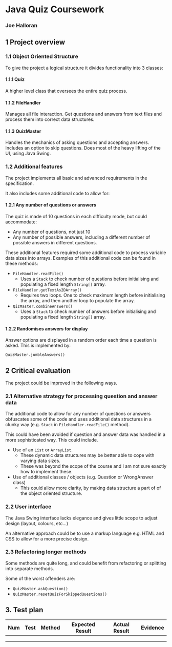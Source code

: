 # Java Quiz Coursework
### Joe Halloran

## 1       Project overview

### 1.1	    Object Oriented Structure

To give the project a logical structure it divides functionality into 3 classes:

#### 1.1.1   Quiz

A higher level class that oversees the entire quiz process.

#### 1.1.2	FileHandler

Manages all file interaction. Get questions and answers from text files and process them into correct data structures.

#### 1.1.3	QuizMaster

Handles the mechanics of asking questions and accepting answers. Includes an option to skip questions. Does most of the heavy lifting of the UI, using Java Swing.

### 1.2 	Additional features

The project implements all basic and advanced requirements in the specification.

It also includes some additional code to allow for:

#### 1.2.1	Any number of questions or answers

The quiz is made of 10 questions in each difficulty mode, but could accommodate:

* Any number of questions, not just 10
* Any number of possible answers, including a different number of possible answers in different questions.

These additional features required some additional code to process variable data sizes into arrays. Examples of this additional code can be found in these methods:

* `FileHandler.readFile()`
    * Uses a `Stack` to check number of questions before initialising and populating a fixed length `String[]` array.
* `FileHandler.getTextAs2DArray()`
    * Requires two loops. One to check maximum length before initialising the array, and then another loop to populate the array.
* `QizMaster.combineAnswers()`
    * Uses a `Stack` to check number of answers before initialising and populating a fixed length `String[]` array.

#### 1.2.2 Randomises answers for display
Answer options are displayed in a random order each time a question is asked. This is implemented by:

`QuizMaster.jumbleAnswers()`

## 2       Critical evaluation

The project could be improved in the following ways.

### 2.1     Alternative strategy for processing question and answer data

The additional code to allow for any number of questions or answers obfuscates some of the code and uses additional data structures in a clunky way (e.g. `Stack` in `FileHandler.readFile()` method).

This could have been avoided if question and answer data was handled in a more sophisticated way. This could include.
* Use of an `List` or `ArrayList`.
    * These dynamic data structures may be better able to cope with varying data sizes.
    * These was beyond the scope of the course and I am not sure exactly how to implement these.
* Use of additional classes / objects (e.g. Question or WrongAnswer class)
    * This could allow more clarity, by making data structure a part of of the object oriented structure.

### 2.2     User interface

The Java Swing interface lacks elegance and gives little scope to adjust design (layout, colours, etc…)

An alternative approach could be to use a markup language e.g. HTML and CSS to allow for a more precise design.

### 2.3     Refactoring longer methods

Some methods are quite long, and could benefit from refactoring or splitting into separate methods.

Some of the worst offenders are:
* `QuizMaster.askQuestion()`
* `QuizMaster.resetQuizForSkippedQuestions()`

## 3.       Test plan

|Num    |Test       |Method         |Expected Result        |Actual Result          |Evidence       |
|-------|-----------|---------------|-----------------------|-----------------------|---------------|
|       |           |               |                       |                       |               |
|       |           |               |                       |                       |               |
|       |           |               |                       |                       |               |